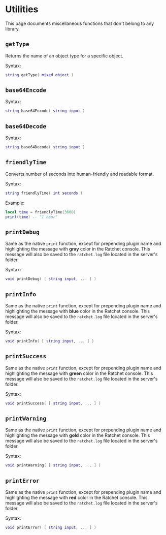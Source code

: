 # Utilities
This page documents miscellaneous functions that don't belong to any library.

## `getType` <Badge type="info" text="function" />
Returns the name of an object type for a specific object.

Syntax:
```lua
string getType( mixed object )
```

## `base64Encode` <Badge type="info" text="function" />
Syntax:
```lua
string base64Encode( string input )
```

## `base64Decode` <Badge type="info" text="function" />
Syntax:
```lua
string base64Decode( string input )
```

## `friendlyTime` <Badge type="info" text="function" />
Converts number of seconds into human-friendly and readable format.

Syntax:
```lua
string friendlyTime( int seconds )
```

Example:
```lua
local time = friendlyTime(3600)
print(time) -- "1 hour"
```

## `printDebug` <Badge type="info" text="function" />
Same as the native `print` function, except for prepending plugin name and highlighting the message with **gray** color in the Ratchet console.
This message will also be saved to the `ratchet.log` file located in the server's folder.

Syntax:
```lua
void printDebug( [ string input, ... ] )
```

## `printInfo` <Badge type="info" text="function" />
Same as the native `print` function, except for prepending plugin name and highlighting the message with **blue** color in the Ratchet console.
This message will also be saved to the `ratchet.log` file located in the server's folder.

Syntax:
```lua
void printInfo( [ string input, ... ] )
```

## `printSuccess` <Badge type="info" text="function" />
Same as the native `print` function, except for prepending plugin name and highlighting the message with **green** color in the Ratchet console.
This message will also be saved to the `ratchet.log` file located in the server's folder.

Syntax:
```lua
void printSuccess( [ string input, ... ] )
```

## `printWarning` <Badge type="info" text="function" />
Same as the native `print` function, except for prepending plugin name and highlighting the message with **gold** color in the Ratchet console.
This message will also be saved to the `ratchet.log` file located in the server's folder.

Syntax:
```lua
void printWarning( [ string input, ... ] )
```

## `printError` <Badge type="info" text="function" />
Same as the native `print` function, except for prepending plugin name and highlighting the message with **red** color in the Ratchet console.
This message will also be saved to the `ratchet.log` file located in the server's folder.

Syntax:
```lua
void printError( [ string input, ... ] )
```